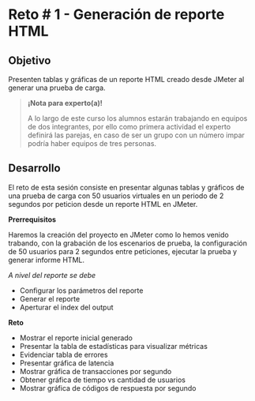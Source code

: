 # Reto # 1 - Generación de reporte HTML

## Objetivo

Presenten tablas y gráficas de un reporte HTML creado desde JMeter al generar una prueba de carga.

>**¡Nota para experto(a)!**
>
> A lo largo de este curso los alumnos estarán trabajando en equipos de dos integrantes, por ello como primera actividad el experto definirá las parejas, en caso de ser un grupo con un número impar podría haber equipos de tres personas.


## Desarrollo

El reto de esta sesión consiste en presentar algunas tablas y gráficos de una prueba de carga con 50 usuarios virtuales en un periodo de 2 segundos por peticion desde un reporte HTML en JMeter.

**Prerrequisitos**

Haremos la creación del proyecto en JMeter como lo hemos venido trabando, con la grabación de los escenarios de prueba, la configuración de 50 usuarios para 2 segundos entre peticiones, ejecutar la prueba y generar informe HTML.

*A nivel del reporte se debe*
* Configurar los parámetros del reporte
* Generar el reporte
* Aperturar el index del output

**Reto**

* Mostrar el reporte inicial generado
* Presentar la tabla de estadísticas para visualizar métricas
* Evidenciar tabla de errores
* Presentar gráfica de latencia
* Mostrar gráfica de transacciones por segundo
* Obtener gráfica de tiempo vs cantidad de usuarios
* Mostrar gráfica de códigos de respuesta por segundo
